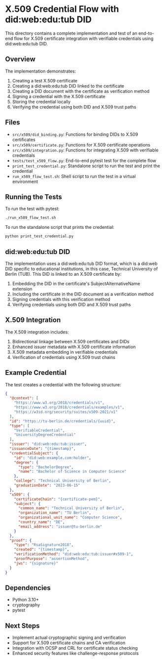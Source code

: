 # X.509 Credential Flow with did:web:edu:tub DID

This directory contains a complete implementation and test of an end-to-end flow for X.509 certificate integration with verifiable credentials using did:web:edu:tub DID.

## Overview

The implementation demonstrates:

1. Creating a test X.509 certificate
2. Creating a did:web:edu:tub DID linked to the certificate
3. Creating a DID document with the certificate as verification method
4. Signing a credential with the X.509 certificate
5. Storing the credential locally
6. Verifying the credential using both DID and X.509 trust paths

## Files

- `src/x509/did_binding.py`: Functions for binding DIDs to X.509 certificates
- `src/x509/certificate.py`: Functions for X.509 certificate operations
- `src/x509/integration.py`: Functions for integrating X.509 with verifiable credentials
- `tests/test_x509_flow.py`: End-to-end pytest test for the complete flow
- `print_test_credential.py`: Standalone script to run the test and print the credential
- `run_x509_flow_test.sh`: Shell script to run the test in a virtual environment

## Running the Tests

To run the test with pytest:

```bash
./run_x509_flow_test.sh
```

To run the standalone script that prints the credential:

```bash
python print_test_credential.py
```

## did:web:edu:tub DID

The implementation uses a did:web:edu:tub DID format, which is a did:web DID specific to educational institutions, in this case, Technical University of Berlin (TUB). This DID is linked to an X.509 certificate by:

1. Embedding the DID in the certificate's SubjectAlternativeName extension
2. Including the certificate in the DID document as a verification method
3. Signing credentials with this verification method
4. Verifying credentials using both DID and X.509 trust paths

## X.509 Integration

The X.509 integration includes:

1. Bidirectional linkage between X.509 certificates and DIDs
2. Enhanced issuer metadata with X.509 certificate information
3. X.509 metadata embedding in verifiable credentials
4. Verification of credentials using X.509 trust chains

## Example Credential

The test creates a credential with the following structure:

```json
{
  "@context": [
    "https://www.w3.org/2018/credentials/v1",
    "https://www.w3.org/2018/credentials/examples/v1",
    "https://w3id.org/security/suites/x509-2021/v1"
  ],
  "id": "https://tu-berlin.de/credentials/{uuid}",
  "type": [
    "VerifiableCredential",
    "UniversityDegreeCredential"
  ],
  "issuer": "did:web:edu:tub:issuer",
  "issuanceDate": "{timestamp}",
  "credentialSubject": {
    "id": "did:web:example.com:holder",
    "degree": {
      "type": "BachelorDegree",
      "name": "Bachelor of Science in Computer Science"
    },
    "college": "Technical University of Berlin",
    "graduationDate": "2023-06-15"
  },
  "x509": {
    "certificateChain": "{certificate-pem}",
    "subject": {
      "common_name": "Technical University of Berlin",
      "organization_name": "TU Berlin",
      "organizational_unit_name": "Computer Science",
      "country_name": "DE",
      "email_address": "issuer@tu-berlin.de"
    }
  },
  "proof": {
    "type": "RsaSignature2018",
    "created": "{timestamp}",
    "verificationMethod": "did:web:edu:tub:issuer#x509-1",
    "proofPurpose": "assertionMethod",
    "jws": "{signature}"
  }
}
```

## Dependencies

- Python 3.10+
- cryptography
- pytest

## Next Steps

- Implement actual cryptographic signing and verification
- Support for X.509 certificate chains and CA verification
- Integration with OCSP and CRL for certificate status checking
- Enhanced security features like challenge-response protocols 
